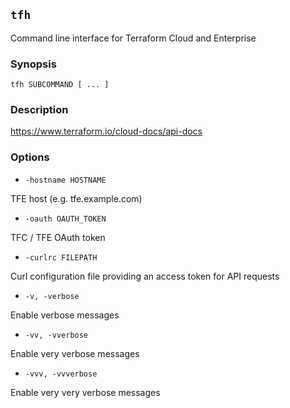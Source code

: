 ## `tfh`

Command line interface for Terraform Cloud and Enterprise

### Synopsis

    tfh SUBCOMMAND [ ... ]

### Description

https://www.terraform.io/cloud-docs/api-docs

### Options

* `-hostname HOSTNAME`

TFE host (e.g. tfe.example.com)

* `-oauth OAUTH_TOKEN`

TFC / TFE OAuth token

* `-curlrc FILEPATH`

Curl configuration file providing an access token for API requests

* `-v, -verbose`

Enable verbose messages

* `-vv, -vverbose`

Enable very verbose messages

* `-vvv, -vvverbose`

Enable very very verbose messages
